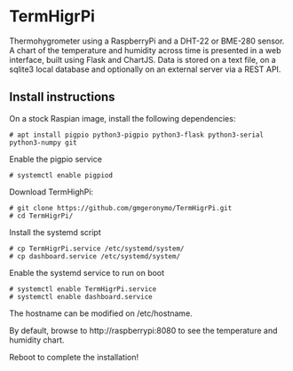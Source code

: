 # TermHigrPi

Thermohygrometer using a RaspberryPi and a DHT-22 or BME-280 sensor.
A chart of the temperature and humidity across time is presented in a web interface, built using Flask and ChartJS. Data is stored on a text file, on a sqlite3 local database and optionally on an external server via a REST API. 

## Install instructions

On a stock Raspian image, install the following dependencies:

```
# apt install pigpio python3-pigpio python3-flask python3-serial python3-numpy git 
```

Enable the pigpio service
```
# systemctl enable pigpiod
```

Download TermHighPi:

```
# git clone https://github.com/gmgeronymo/TermHigrPi.git
# cd TermHigrPi/
```

Install the systemd script

```
# cp TermHigrPi.service /etc/systemd/system/
# cp dashboard.service /etc/systemd/system/
```

Enable the systemd service to run on boot

```
# systemctl enable TermHigrPi.service
# systemctl enable dashboard.service
```

The hostname can be modified on /etc/hostname.

By default, browse to http://raspberrypi:8080 to see the temperature and humidity chart.

Reboot to complete the installation!
